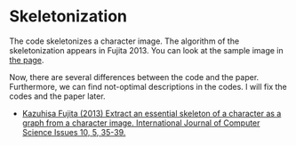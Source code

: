 # Skeletonization

The code skeletonizes a character image.
The algorithm of the skeletonization appears in Fujita 2013.
You can look at the sample image in [the page](https://github.com/KazuhisaFujita/skeletonization/blob/main/test.ipynb).

Now, there are several differences between the code and the paper.
Furthermore, we can find not-optimal descriptions in the codes.
I will fix the codes and the paper later.

- [Kazuhisa Fujita (2013) Extract an essential skeleton of a character as a graph from a character image. International Journal of Computer Science Issues 10, 5, 35-39.](https://arxiv.org/abs/1506.05068)
